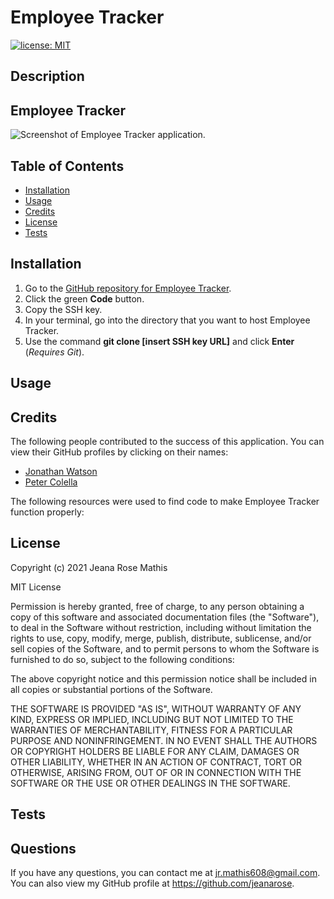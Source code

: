 # Employee Tracker
[![license: MIT](https://img.shields.io/badge/License-MIT-yellow.svg)](https://opensource.org/licenses/MIT)
## Description

## Employee Tracker
![Screenshot of Employee Tracker application.](public/assets/images/note-taker-screenshot.png)

## Table of Contents
* [Installation](#installation)
* [Usage](#usage)
* [Credits](#credits)
* [License](#license)
* [Tests](#tests)

## Installation
1. Go to the [GitHub repository for Employee Tracker](https://github.com/jeanarose/note-taker).
2. Click the green **Code** button.
3. Copy the SSH key.
4. In your terminal, go into the directory that you want to host Employee Tracker. 
5. Use the command **git clone [insert SSH key URL]** and click **Enter** (*Requires Git*).

## Usage

## Credits
The following people contributed to the success of this application. You can view their GitHub profiles by clicking on their names:
* [Jonathan Watson](https://github.com/jonathanjwatson)
* [Peter Colella](https://github.com/petercolella)

The following resources were used to find code to make Employee Tracker function properly:

## License
Copyright (c) 2021 Jeana Rose Mathis

MIT License
    
Permission is hereby granted, free of charge, to any person obtaining a copy
of this software and associated documentation files (the "Software"), to deal
in the Software without restriction, including without limitation the rights
to use, copy, modify, merge, publish, distribute, sublicense, and/or sell
copies of the Software, and to permit persons to whom the Software is
furnished to do so, subject to the following conditions:
    
The above copyright notice and this permission notice shall be included in all
copies or substantial portions of the Software.
    
THE SOFTWARE IS PROVIDED "AS IS", WITHOUT WARRANTY OF ANY KIND, EXPRESS OR
IMPLIED, INCLUDING BUT NOT LIMITED TO THE WARRANTIES OF MERCHANTABILITY,
FITNESS FOR A PARTICULAR PURPOSE AND NONINFRINGEMENT. IN NO EVENT SHALL THE
AUTHORS OR COPYRIGHT HOLDERS BE LIABLE FOR ANY CLAIM, DAMAGES OR OTHER
LIABILITY, WHETHER IN AN ACTION OF CONTRACT, TORT OR OTHERWISE, ARISING FROM,
OUT OF OR IN CONNECTION WITH THE SOFTWARE OR THE USE OR OTHER DEALINGS IN THE
SOFTWARE. 
## Tests


## Questions
If you have any questions, you can contact me at jr.mathis608@gmail.com. 
You can also view my GitHub profile at https://github.com/jeanarose.
  